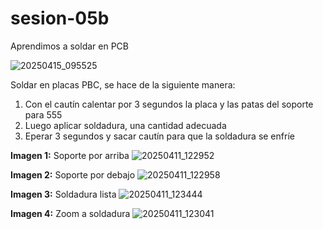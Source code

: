 # sesion-05b

Aprendimos a soldar en PCB

![20250415_095525](https://github.com/user-attachments/assets/49967a5a-b22e-4a23-b042-72b6e253b618)

Soldar en placas PBC, se hace de la siguiente manera:

1. Con el cautín calentar por 3 segundos la placa y las patas del soporte para 555
2. Luego aplicar soldadura, una cantidad adecuada
3. Eperar 3 segundos y sacar cautín para que la soldadura se enfríe

**Imagen 1:** Soporte por arriba
![20250411_122952](https://github.com/user-attachments/assets/a6491f46-db1b-4090-b41e-e46ec972c41f)

**Imagen 2:** Soporte por debajo
![20250411_122958](https://github.com/user-attachments/assets/94961a5f-a885-403a-9e12-92eb09ccbcd8)

**Imagen 3:** Soldadura lista
![20250411_123444](https://github.com/user-attachments/assets/c794066e-c8c2-4e16-aa0d-79a17e4039f0)

**Imagen 4:** Zoom a soldadura
![20250411_123041](https://github.com/user-attachments/assets/1c18bec2-5bde-4c17-82d4-efbd91c76a60)
